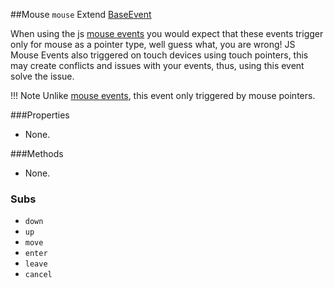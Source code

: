 ##Mouse  `mouse`
Extend [BaseEvent](BaseEvent.md)

When using the js [mouse events](https://developer.mozilla.org/en-US/docs/Web/API/MouseEvent) you would expect that these events trigger only for mouse as a pointer type, well guess what, you are wrong!
JS Mouse Events also triggered on touch devices using touch pointers, this may create conflicts and issues with your events, thus, using this event solve the issue.

!!! Note
    Unlike [mouse events](https://developer.mozilla.org/en-US/docs/Web/API/MouseEvent), this event only triggered by mouse pointers.


###Properties
* None.

###Methods
* None.

### Subs
* `down`
* `up`
* `move`
* `enter`
* `leave`
* `cancel`
